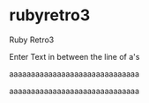 rubyretro3
==========

Ruby Retro3


Enter Text in between the line of a's

aaaaaaaaaaaaaaaaaaaaaaaaaaaaaa

aaaaaaaaaaaaaaaaaaaaaaaaaaaaaa


